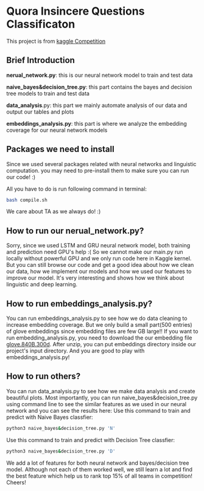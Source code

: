 # Quora Insincere Questions Classificaton
This project is from [kaggle Competition](https://www.kaggle.com/c/quora-insincere-questions-classification)

## Brief Introduction
**nerual_network.py**: this is our neural network model to train and test data

**naive_bayes&decision_tree.py**: this part contains the bayes and decision tree models to train and test data

**data_analysis**.py: this part we mainly automate analysis of our data and output our tables and plots

**embeddings_analysis.py**: this part is where we analyze the embedding coverage for our neural network models

## Packages we need to install
Since we used several packages related with neural networks and linguistic computation.
you may need to pre-install them to make sure you can run our code! :)

All you have to do is run following command in terminal:
```bash
bash compile.sh
```
We care about TA as we always do! :)
## How to run our nerual_network.py?
Sorry, since we used LSTM and GRU neural network model, both training and prediction need GPU's help :(
So we cannot make our main.py run locally without powerful GPU and we only run code here in Kaggle kernel.
But you can still browse our code and get a good idea about how we clean our data, how we implement our models and how we used our 
features to improve our model. It's very interesting and shows how we think about linguistic and deep learning.
## How to run embeddings_analysis.py?
You can run embeddings_analysis.py to see how we do data cleaning to increase embedding coverage.
But we only build a small part(500 entries) of glove embeddings since embedding files are few GB large!! 
If you want to run embedding_analysis.py, you need to download the our embedding file
 [glove.840B.300d](https://www.kaggle.com/c/quora-insincere-questions-classification/download/embeddings.zip). 
After unzip, you can put embeddings directory inside our project's input directory. And you are good to play with embeddings_analysis.py! 
## How to run others?
You can run data_analysis.py to see how we make data analysis and create beautiful plots.
Most importantly, you can run naive_bayes&decision_tree.py using command line to see the similar features as we used in our neural network and you can see the results here:
Use this command to train and predict with Naive Bayes classfier:
```bash
python3 naive_bayes&decision_tree.py 'N'
```
Use this command to train and predict with Decision Tree classfier:
```bash
python3 naive_bayes&decision_tree.py 'D'
```
We add a lot of features for both neural network and bayes/decision tree model. Although not each of them worked well, we still learn a lot 
and find the best feature which help us to rank top 15% of all teams in competition! Cheers! 
